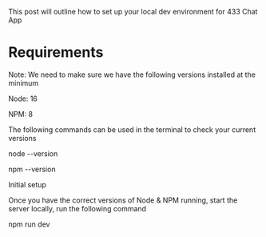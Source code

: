  This post will outline how to set up your local dev environment for 433 Chat App
 
 # Requirements
Note: We need to make sure we have the following versions installed at the minimum

Node: 16

NPM: 8

The following commands can be used in the terminal to check your current versions


node --version

npm --version



Initial setup

Once you have the correct versions of Node & NPM running, start the server locally, run the following command


npm run dev
